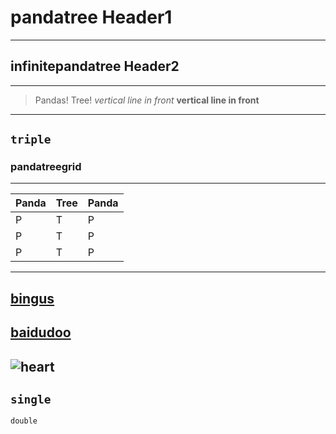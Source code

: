 # pandatree Header1
---
## infinitepandatree Header2
---
>Pandas! Tree! 
*vertical line in front*
**vertical line in front**
---
```triple```
---
### pandatreegrid
---
|Panda|Tree|Panda|
|-----|----|-----|
|P |T |P |
|P |T |P |
|P |T |P |
---
[bingus](https://www.bing.com/)
---
[baidudoo](https://www.baidu.com/)
---
![heart](https://c-ssl.duitang.com/uploads/item/202002/23/20200223182401_hnmRv.jpeg)
---
`single`
---
``double``
